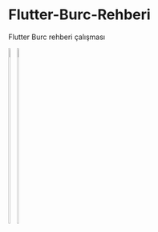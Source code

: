 # Flutter-Burc-Rehberi
Flutter Burc rehberi çalışması

<div style="float:left">
<img src="https://user-images.githubusercontent.com/57840150/141260264-82ba58af-7d38-40d7-88aa-9d7acb965dff.png" width=30% height=30%>
<img  src="https://user-images.githubusercontent.com/57840150/141262830-86a803d6-71a4-49ce-8e1b-7b3d88a46699.png" width=30% height=30% margin-left:15px>
</div>
